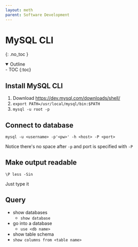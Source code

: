 ```yaml
---
layout: meth
parent: Software Development
---
```


# MySQL CLI
{: .no_toc }

<details open markdown="block">
  <summary>
    Outline
  </summary>
- TOC
{:toc}
</details>

## Install MySQL CLI

1. Download <https://dev.mysql.com/downloads/shell/>
2. `export PATH=/usr/local/mysql/bin:$PATH`
3. `mysql -u root -p`

## Connect to database

```
mysql -u <username> -p'<pw>' -h <host> -P <port>
```

Notice there's no space after `-p` and port is specified with `-P`

## Make output readable

```
\P less -Sin
```

Just type it

## Query

- show databases
	- `show database`
- go into a database
	- `use <db name>`
- show table schema
- `show columns from <table name>`